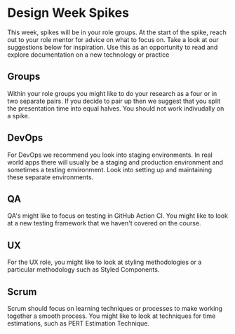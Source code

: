 # Design Week Spikes

This week, spikes will be in your role groups. At the start of the spike, reach out to your role mentor for advice on what to focus on. Take a look at our suggestions below for inspiration. Use this as an opportunity to read and explore documentation on a new technology or practice

## Groups

Within your role groups you might like to do your research as a four or in two separate pairs. If you decide to pair up then we suggest that you split the presentation time into equal halves. You should not work indivudally on a spike.

## DevOps

For DevOps we recommend you look into staging environments. In real world apps there will usually be a staging and production environment and sometimes a testing environment. Look into setting up and maintaining these separate environments.

## QA

QA's might like to focus on testing in GitHub Action CI. You might like to look at a new testing framework that we haven't covered on the course.

## UX

For the UX role, you might like to look at styling methodologies or a particular methodology such as Styled Components.

## Scrum

Scrum should focus on learning techniques or processes to make working together a smooth process. You might like to look at techniques for time estimations, such as PERT Estimation Technique.
